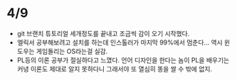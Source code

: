 # 4/9

- git 브랜치 튜토리얼 세개정도를 끝내고 조금씩 감이 오기 시작했다.
- 엘릭서 공부해보려고 설치를 하는데 인스톨러가 마지막 99%에서 멈춘다... 역시 윈도우는 게임돌리는 OS라는걸 실감.
- PL등의 이론 공부가 절실하다고 느꼈다. 언어 디자인을 한다는 놈이 PL을 배우기는 커녕 이론도 제대로 알지 못하다니 그래서야 또 열심히 똥을 쌀 수 밖에 없지.
